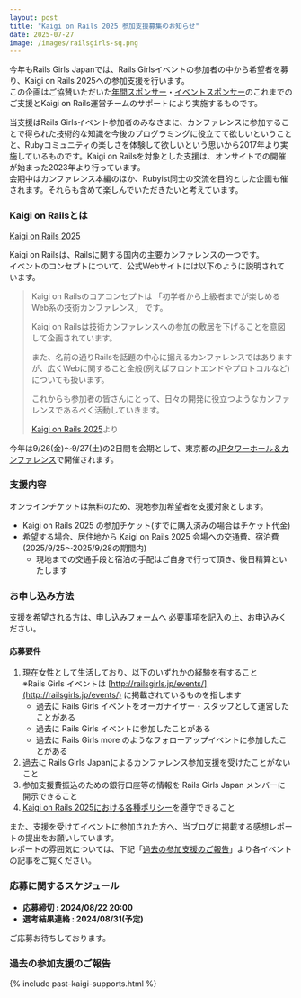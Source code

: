 ```yaml
---
layout: post
title: "Kaigi on Rails 2025 参加支援募集のお知らせ"
date: 2025-07-27
image: /images/railsgirls-sq.png
---
```


今年もRails Girls Japanでは、Rails Girlsイベントの参加者の中から希望者を募り、Kaigi on Rails 2025への参加支援を行います。<br>
この企画はご協賛いただいた[年間スポンサー](/sponsors)・[イベントスポンサー](/events)のこれまでのご支援とKaigi on Rails運営チームのサポートにより実施するものです。

当支援はRails Girlsイベント参加者のみなさまに、カンファレンスに参加することで得られた技術的な知識を今後のプログラミングに役立てて欲しいということと、Rubyコミュニティの楽しさを体験して欲しいという思いから2017年より実施しているものです。Kaigi on Railsを対象とした支援は、オンサイトでの開催が始まった2023年より行っています。<br>
会期中はカンファレンス本編のほか、Rubyist同士の交流を目的とした企画も催されます。それらも含めて楽しんでいただきたいと考えています。

### Kaigi on Railsとは

[Kaigi on Rails 2025](https://kaigionrails.org/2025/)

Kaigi on Railsは、Railsに関する国内の主要カンファレンスの一つです。<br>
イベントのコンセプトについて、公式Webサイトには以下のように説明されています。

<blockquote>
  <p>
    Kaigi on Railsのコアコンセプトは 「初学者から上級者までが楽しめるWeb系の技術カンファレンス」 です。
  </p>
  <p>
    Kaigi on Railsは技術カンファレンスへの参加の敷居を下げることを意図して企画されています。
  </p>
  <p>
    また、名前の通りRailsを話題の中心に据えるカンファレンスではありますが、広くWebに関すること全般(例えばフロントエンドやプロトコルなど)についても扱います。
  </p>
  <p>
    これからも参加者の皆さんにとって、日々の開発に役立つようなカンファレンスであるべく活動していきます。
  </p>
  <figcaption>
    <a href="https://kaigionrails.org/2025/" target="_blank" rel="noopener noreferrer">Kaigi on Rails 2025</a>より
  </figcaption>
</blockquote>

今年は9/26(金)～9/27(土)の2日間を会期として、東京都の<a href="https://www.jptower-hall.jp/" target="_blank" rel="noopener noreferrer">JPタワーホール＆カンファレンス</a>で開催されます。

### 支援内容

オンラインチケットは無料のため、現地参加希望者を支援対象とします。

* Kaigi on Rails 2025 の参加チケット(すでに購入済みの場合はチケット代金)
* 希望する場合、居住地から Kaigi on Rails 2025 会場への交通費、宿泊費(2025/9/25〜2025/9/28の期間内)
  * 現地までの交通手段と宿泊の手配はご自身で行って頂き、後日精算といたします

### お申し込み方法

支援を希望される方は、<a href="https://forms.gle/QdvrdZ4JPNtcJYpC7" target="_blank" rel="noopener noreferrer">申し込みフォーム</a>へ
必要事項を記入の上、お申込みください。

#### 応募要件

1. 現在女性として生活しており、以下のいずれかの経験を有すること<br>
  ※Rails Girls イベントは [http://railsgirls.jp/events/](http://railsgirls.jp/events/) に掲載されているものを指します
    * 過去に Rails Girls イベントをオーガナイザー・スタッフとして運営したことがある
    * 過去に Rails Girls イベントに参加したことがある
    * 過去に Rails Girls more のようなフォローアップイベントに参加したことがある
1. 過去に Rails Girls Japanによるカンファレンス参加支援を受けたことがないこと
1. 参加支援費振込のための銀行口座等の情報を Rails Girls Japan メンバーに開示できること
1. [Kaigi on Rails 2025における各種ポリシー](https://kaigionrails.org/2025/policies/)を遵守できること

また、支援を受けてイベントに参加された方へ、当ブログに掲載する感想レポートの提出をお願いしています。<br>
レポートの雰囲気については、下記「[過去の参加支援のご報告](#過去の参加支援のご報告)」より各イベントの記事をご覧ください。

### 応募に関するスケジュール

* **応募締切 : 2024/08/22 20:00**
* **選考結果連絡 : 2024/08/31(予定)**

ご応募お待ちしております。

### 過去の参加支援のご報告

{% include past-kaigi-supports.html %}
